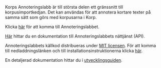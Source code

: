Korps Annoteringslabb är till största delen ett gränssnitt till korpusimportkedjan.
Det kan användas för att annotera kortare texter på samma sätt som görs med korpusarna i Korp.

Klicka [här](https://spraakbanken.gu.se/korp/annoteringslabb/) för att komma till Annoteringslabbet.

[Här](https://spraakbanken.gu.se/swe/forskning/infrastruktur/korp/annoteringslabbet/nättjänst) hittar du en dokumentation till Annoteringslabbets nättjänst (API).

Annoteringslabbets källkod distribueras under [MIT licensen](https://opensource.org/licenses/MIT). För att komma till nedladdningslänken och till installationsinstruktionerna klicka [här](https://spraakbanken.gu.se/swe/forskning/infrastruktur/korp/annoteringslabbet/distribution).

En detaljerad dokumentation hittar du i [utvecklingsguiden](https://spraakbanken.gu.se/swe/forskning/infrastruktur/korp/annoteringslabbet/utvecklingsguide).
